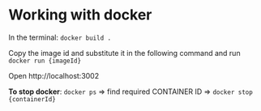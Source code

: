 # Working with docker

In the terminal:
`docker build .`

Copy the image id and substitute it in the following command and run `docker run {imageId}`

Open http://localhost:3002

**To stop docker**: `docker ps` => find required CONTAINER ID => `docker stop {containerId}`
